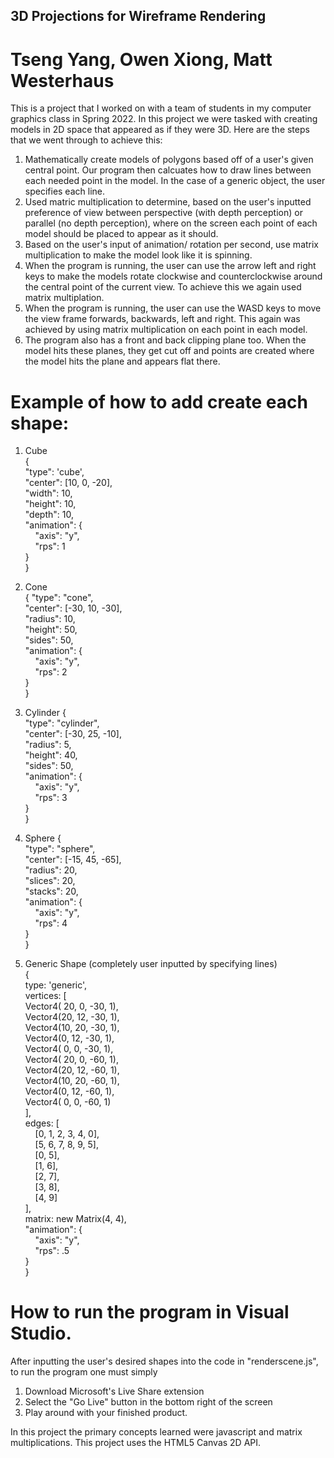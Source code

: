 ## 3D Projections for Wireframe Rendering

# Tseng Yang, Owen Xiong, Matt Westerhaus 

This is a project that I worked on with a team of students in my computer graphics class in Spring 2022. In this project we were tasked with creating models in 2D space that appeared as if they were 3D. Here are the steps that we went through to achieve this:

1) Mathematically create models of polygons based off of a user's given central point. Our program then calcuates how to draw lines between each needed point in the model. In the case of a generic object, the user specifies each line. 
2) Used matric multiplication to determine, based on the user's inputted preference of view between perspective (with depth perception) or parallel (no depth perception), where on the screen each point of each model should be placed to appear as it should.
3) Based on the user's input of animation/ rotation per second, use matrix multiplication to make the model look like it is spinning.
4) When the program is running, the user can use the arrow left and right keys to make the models rotate clockwise and counterclockwise around the central point of the current view. To achieve this we again used matrix multiplation.
5) When the program is running, the user can use the WASD keys to move the view frame forwards, backwards, left and right. This again was achieved by using matrix multiplication on each point in each model. 
6) The program also has a front and back clipping plane too. When the model hits these planes, they get cut off and points are created where the model hits the plane and appears flat there. 


# Example of how to add create each shape:

1) Cube  
{  
  "type": 'cube',  <br/>
  "center": [10, 0, -20],   
  "width": 10,  
  "height": 10,  
  "depth": 10,  
  "animation": {  
    &nbsp;&nbsp;&nbsp;&nbsp;"axis": "y",  
    &nbsp;&nbsp;&nbsp;&nbsp;"rps": 1  
  }   
}
  
 2) Cone  
 {
  "type": "cone",  
  "center": [-30, 10, -30],  
  "radius": 10,  
  "height": 50,  
  "sides": 50,  
  "animation": {  
    &nbsp;&nbsp;&nbsp;&nbsp;"axis": "y",  
    &nbsp;&nbsp;&nbsp;&nbsp;"rps": 2  
   }    
  }  
   
  3) Cylinder
   {  
       "type": "cylinder",  
       "center": [-30, 25, -10],  
       "radius": 5,  
       "height": 40,  
       "sides": 50,  
       "animation": {  
           &nbsp;&nbsp;&nbsp;&nbsp;"axis": "y",  
           &nbsp;&nbsp;&nbsp;&nbsp;"rps": 3  
       }  
  }  
  
  4) Sphere
  {    
     "type": "sphere",  
     "center": [-15, 45, -65],  
     "radius": 20,  
     "slices": 20,  
     "stacks": 20,  
     "animation": {  
          &nbsp;&nbsp;&nbsp;&nbsp;"axis": "y",  
          &nbsp;&nbsp;&nbsp;&nbsp;"rps": 4  
     }  
  }  
  
  
  5) Generic Shape (completely user inputted by specifying lines)   
 {  
      type: 'generic',  
      vertices: [  
      Vector4( 20,  0, -30, 1),  
      Vector4(20,  12, -30, 1),   
      Vector4(10, 20, -30, 1),   
      Vector4(0, 12, -30, 1),   
      Vector4( 0, 0, -30, 1),                   
      Vector4( 20,  0, -60, 1),   
      Vector4(20,  12, -60, 1),  
      Vector4(10, 20, -60, 1),   
      Vector4(0, 12, -60, 1),   
      Vector4( 0, 0, -60, 1)    
      ],  
      edges: [  
        &nbsp;&nbsp;&nbsp;&nbsp;[0, 1, 2, 3, 4, 0],   
        &nbsp;&nbsp;&nbsp;&nbsp;[5, 6, 7, 8, 9, 5],   
        &nbsp;&nbsp;&nbsp;&nbsp;[0, 5],   
        &nbsp;&nbsp;&nbsp;&nbsp;[1, 6],   
        &nbsp;&nbsp;&nbsp;&nbsp;[2, 7],  
        &nbsp;&nbsp;&nbsp;&nbsp;[3, 8],  
        &nbsp;&nbsp;&nbsp;&nbsp;[4, 9]  
      ],  
      matrix: new Matrix(4, 4),  
      "animation": {  
          &nbsp;&nbsp;&nbsp;&nbsp;"axis": "y",  
          &nbsp;&nbsp;&nbsp;&nbsp;"rps": .5  
      }   
}  

# How to run the program in Visual Studio.

After inputting the user's desired shapes into the code in "renderscene.js", to run the program one must simply
1) Download Microsoft's Live Share extension
2) Select the "Go Live" button in the bottom right of the screen
3) Play around with your finished product. 


In this project the primary concepts learned were javascript and matrix multiplications.
This project uses the HTML5 Canvas 2D API.


